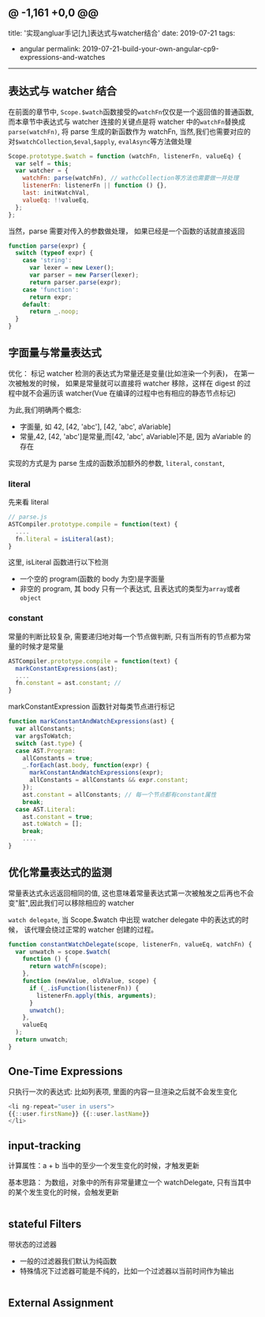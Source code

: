 @ -1,161 +0,0 @@
---
title: '实现angluar手记[九]表达式与watcher结合'
date: 2019-07-21
tags:
  - angular
permalink: 2019-07-21-build-your-own-angular-cp9-expressions-and-watches
---

## 表达式与 watcher 结合

在前面的章节中, `Scope.$watch`函数接受的`watchFn`仅仅是一个返回值的普通函数, 而本章节中表达式与 watcher 连接的关键点是将 watcher 中的`watchFn`替换成`parse(watchFn)`, 将 parse 生成的新函数作为 watchFn, 当然,我们也需要对应的对`$watchCollection`,`$eval`,`$apply`, `evalAsync`等方法做处理

```js
Scope.prototype.$watch = function (watchFn, listenerFn, valueEq) {
  var self = this;
  var watcher = {
    watchFn: parse(watchFn), // wathcCollection等方法也需要做一并处理
    listenerFn: listenerFn || function () {},
    last: initWatchVal,
    valueEq: !!valueEq,
  };
};
```

当然，parse 需要对传入的参数做处理， 如果已经是一个函数的话就直接返回

```js
function parse(expr) {
  switch (typeof expr) {
    case 'string':
      var lexer = new Lexer();
      var parser = new Parser(lexer);
      return parser.parse(expr);
    case 'function':
      return expr;
    default:
      return _.noop;
  }
}
```

## 字面量与常量表达式

优化： 标记 watcher 检测的表达式为常量还是变量(比如渲染一个列表)， 在第一次被触发的时候， 如果是常量就可以直接将 watcher 移除，这样在 digest 的过程中就不会遍历该 watcher(Vue 在编译的过程中也有相应的静态节点标记)

为此,我们明确两个概念:

- 字面量, 如 42, [42, 'abc'], [42, 'abc', aVariable]
- 常量,42, [42, 'abc']是常量,而[42, 'abc', aVariable]不是, 因为 aVariable 的存在

实现的方式是为 parse 生成的函数添加额外的参数, `literal`, `constant`,

### literal

先来看 literal

```js
// parse.js
ASTCompiler.prototype.compile = function(text) {
  ....
  fn.literal = isLiteral(ast);
}
```

这里, isLiteral 函数进行以下检测

- 一个空的 program(函数的 body 为空)是字面量
- 非空的 program, 其 body 只有一个表达式, 且表达式的类型为`array`或者`object`

### constant

常量的判断比较复杂, 需要递归地对每一个节点做判断, 只有当所有的节点都为常量的时候才是常量

```js
ASTCompiler.prototype.compile = function(text) {
  markConstantExpressions(ast);
  ....
  fn.constant = ast.constant; //
}
```

markConstantExpression 函数针对每类节点进行标记

```js
function markConstantAndWatchExpressions(ast) {
  var allConstants;
  var argsToWatch;
  switch (ast.type) {
  case AST.Program:
    allConstants = true;
    _.forEach(ast.body, function(expr) {
      markConstantAndWatchExpressions(expr);
      allConstants = allConstants && expr.constant;
    });
    ast.constant = allConstants; // 每一个节点都有constant属性
    break;
  case AST.Literal:
    ast.constant = true;
    ast.toWatch = [];
    break;
    ....
}
```

## 优化常量表达式的监测

常量表达式永远返回相同的值, 这也意味着常量表达式第一次被触发之后再也不会变"脏",因此我们可以移除相应的 watcher

`watch delegate`, 当 Scope.\$watch 中出现 watcher delegate 中的表达式的时候， 该代理会绕过正常的 watcher 创建的过程。

```javascript
function constantWatchDelegate(scope, listenerFn, valueEq, watchFn) {
  var unwatch = scope.$watch(
    function () {
      return watchFn(scope);
    },
    function (newValue, oldValue, scope) {
      if (_.isFunction(listenerFn)) {
        listenerFn.apply(this, arguments);
      }
      unwatch();
    },
    valueEq
  );
  return unwatch;
}
```

## One-Time Expressions

只执行一次的表达式: 比如列表项, 里面的内容一旦渲染之后就不会发生变化

```javascript
<li ng-repeat="user in users">
{{::user.firstName}} {{::user.lastName}}
</li>
```

## input-tracking

计算属性：a + b 当中的至少一个发生变化的时候，才触发更新

基本思路： 为数组，对象中的所有非常量建立一个 watchDelegate, 只有当其中的某个发生变化的时候，会触发更新

```js
```

## stateful Filters

带状态的过滤器

- 一般的过滤器我们默认为纯函数
- 特殊情况下过滤器可能是不纯的，比如一个过滤器以当前时间作为输出

```js
```

## External Assignment

```js
```